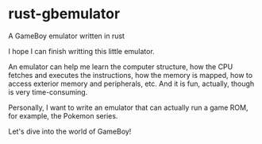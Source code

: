 # rust-gbemulator
A GameBoy emulator written in rust

I hope I can finish writting this little emulator. 

An emulator can help me learn the computer structure, how the CPU fetches and executes the instructions, how the memory is mapped, how to access exterior memory and peripherals, etc. And it is fun, actually, though is very time-consuming.

Personally, I want to write an emulator that can actually run a game ROM, for example, the Pokemon series. 

Let's dive into the world of GameBoy!

